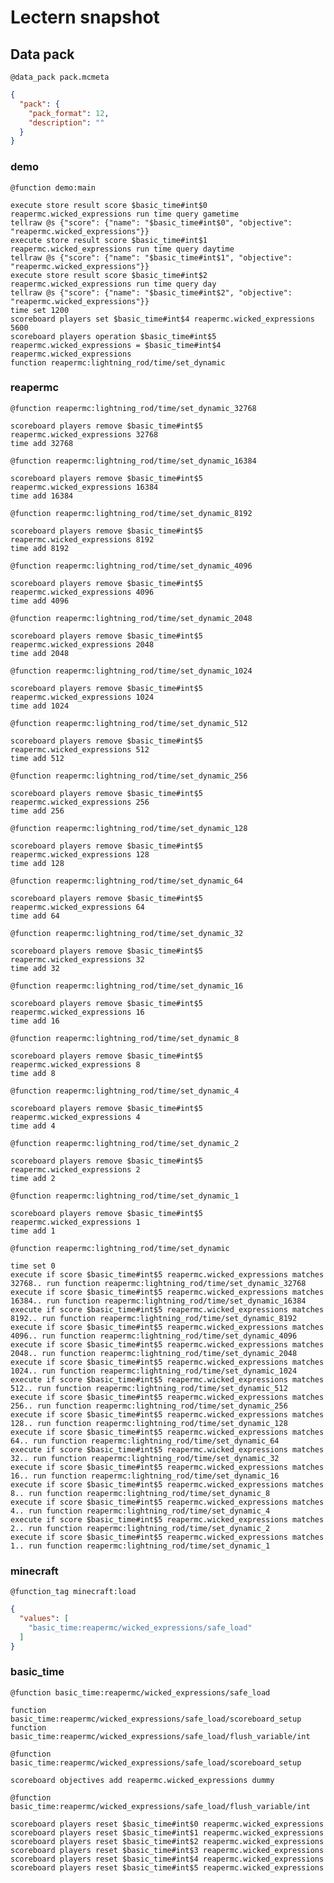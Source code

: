 # Lectern snapshot

## Data pack

`@data_pack pack.mcmeta`

```json
{
  "pack": {
    "pack_format": 12,
    "description": ""
  }
}
```

### demo

`@function demo:main`

```mcfunction
execute store result score $basic_time#int$0 reapermc.wicked_expressions run time query gametime
tellraw @s {"score": {"name": "$basic_time#int$0", "objective": "reapermc.wicked_expressions"}}
execute store result score $basic_time#int$1 reapermc.wicked_expressions run time query daytime
tellraw @s {"score": {"name": "$basic_time#int$1", "objective": "reapermc.wicked_expressions"}}
execute store result score $basic_time#int$2 reapermc.wicked_expressions run time query day
tellraw @s {"score": {"name": "$basic_time#int$2", "objective": "reapermc.wicked_expressions"}}
time set 1200
scoreboard players set $basic_time#int$4 reapermc.wicked_expressions 5600
scoreboard players operation $basic_time#int$5 reapermc.wicked_expressions = $basic_time#int$4 reapermc.wicked_expressions
function reapermc:lightning_rod/time/set_dynamic
```

### reapermc

`@function reapermc:lightning_rod/time/set_dynamic_32768`

```mcfunction
scoreboard players remove $basic_time#int$5 reapermc.wicked_expressions 32768
time add 32768
```

`@function reapermc:lightning_rod/time/set_dynamic_16384`

```mcfunction
scoreboard players remove $basic_time#int$5 reapermc.wicked_expressions 16384
time add 16384
```

`@function reapermc:lightning_rod/time/set_dynamic_8192`

```mcfunction
scoreboard players remove $basic_time#int$5 reapermc.wicked_expressions 8192
time add 8192
```

`@function reapermc:lightning_rod/time/set_dynamic_4096`

```mcfunction
scoreboard players remove $basic_time#int$5 reapermc.wicked_expressions 4096
time add 4096
```

`@function reapermc:lightning_rod/time/set_dynamic_2048`

```mcfunction
scoreboard players remove $basic_time#int$5 reapermc.wicked_expressions 2048
time add 2048
```

`@function reapermc:lightning_rod/time/set_dynamic_1024`

```mcfunction
scoreboard players remove $basic_time#int$5 reapermc.wicked_expressions 1024
time add 1024
```

`@function reapermc:lightning_rod/time/set_dynamic_512`

```mcfunction
scoreboard players remove $basic_time#int$5 reapermc.wicked_expressions 512
time add 512
```

`@function reapermc:lightning_rod/time/set_dynamic_256`

```mcfunction
scoreboard players remove $basic_time#int$5 reapermc.wicked_expressions 256
time add 256
```

`@function reapermc:lightning_rod/time/set_dynamic_128`

```mcfunction
scoreboard players remove $basic_time#int$5 reapermc.wicked_expressions 128
time add 128
```

`@function reapermc:lightning_rod/time/set_dynamic_64`

```mcfunction
scoreboard players remove $basic_time#int$5 reapermc.wicked_expressions 64
time add 64
```

`@function reapermc:lightning_rod/time/set_dynamic_32`

```mcfunction
scoreboard players remove $basic_time#int$5 reapermc.wicked_expressions 32
time add 32
```

`@function reapermc:lightning_rod/time/set_dynamic_16`

```mcfunction
scoreboard players remove $basic_time#int$5 reapermc.wicked_expressions 16
time add 16
```

`@function reapermc:lightning_rod/time/set_dynamic_8`

```mcfunction
scoreboard players remove $basic_time#int$5 reapermc.wicked_expressions 8
time add 8
```

`@function reapermc:lightning_rod/time/set_dynamic_4`

```mcfunction
scoreboard players remove $basic_time#int$5 reapermc.wicked_expressions 4
time add 4
```

`@function reapermc:lightning_rod/time/set_dynamic_2`

```mcfunction
scoreboard players remove $basic_time#int$5 reapermc.wicked_expressions 2
time add 2
```

`@function reapermc:lightning_rod/time/set_dynamic_1`

```mcfunction
scoreboard players remove $basic_time#int$5 reapermc.wicked_expressions 1
time add 1
```

`@function reapermc:lightning_rod/time/set_dynamic`

```mcfunction
time set 0
execute if score $basic_time#int$5 reapermc.wicked_expressions matches 32768.. run function reapermc:lightning_rod/time/set_dynamic_32768
execute if score $basic_time#int$5 reapermc.wicked_expressions matches 16384.. run function reapermc:lightning_rod/time/set_dynamic_16384
execute if score $basic_time#int$5 reapermc.wicked_expressions matches 8192.. run function reapermc:lightning_rod/time/set_dynamic_8192
execute if score $basic_time#int$5 reapermc.wicked_expressions matches 4096.. run function reapermc:lightning_rod/time/set_dynamic_4096
execute if score $basic_time#int$5 reapermc.wicked_expressions matches 2048.. run function reapermc:lightning_rod/time/set_dynamic_2048
execute if score $basic_time#int$5 reapermc.wicked_expressions matches 1024.. run function reapermc:lightning_rod/time/set_dynamic_1024
execute if score $basic_time#int$5 reapermc.wicked_expressions matches 512.. run function reapermc:lightning_rod/time/set_dynamic_512
execute if score $basic_time#int$5 reapermc.wicked_expressions matches 256.. run function reapermc:lightning_rod/time/set_dynamic_256
execute if score $basic_time#int$5 reapermc.wicked_expressions matches 128.. run function reapermc:lightning_rod/time/set_dynamic_128
execute if score $basic_time#int$5 reapermc.wicked_expressions matches 64.. run function reapermc:lightning_rod/time/set_dynamic_64
execute if score $basic_time#int$5 reapermc.wicked_expressions matches 32.. run function reapermc:lightning_rod/time/set_dynamic_32
execute if score $basic_time#int$5 reapermc.wicked_expressions matches 16.. run function reapermc:lightning_rod/time/set_dynamic_16
execute if score $basic_time#int$5 reapermc.wicked_expressions matches 8.. run function reapermc:lightning_rod/time/set_dynamic_8
execute if score $basic_time#int$5 reapermc.wicked_expressions matches 4.. run function reapermc:lightning_rod/time/set_dynamic_4
execute if score $basic_time#int$5 reapermc.wicked_expressions matches 2.. run function reapermc:lightning_rod/time/set_dynamic_2
execute if score $basic_time#int$5 reapermc.wicked_expressions matches 1.. run function reapermc:lightning_rod/time/set_dynamic_1
```

### minecraft

`@function_tag minecraft:load`

```json
{
  "values": [
    "basic_time:reapermc/wicked_expressions/safe_load"
  ]
}
```

### basic_time

`@function basic_time:reapermc/wicked_expressions/safe_load`

```mcfunction
function basic_time:reapermc/wicked_expressions/safe_load/scoreboard_setup
function basic_time:reapermc/wicked_expressions/safe_load/flush_variable/int
```

`@function basic_time:reapermc/wicked_expressions/safe_load/scoreboard_setup`

```mcfunction
scoreboard objectives add reapermc.wicked_expressions dummy
```

`@function basic_time:reapermc/wicked_expressions/safe_load/flush_variable/int`

```mcfunction
scoreboard players reset $basic_time#int$0 reapermc.wicked_expressions
scoreboard players reset $basic_time#int$1 reapermc.wicked_expressions
scoreboard players reset $basic_time#int$2 reapermc.wicked_expressions
scoreboard players reset $basic_time#int$3 reapermc.wicked_expressions
scoreboard players reset $basic_time#int$4 reapermc.wicked_expressions
scoreboard players reset $basic_time#int$5 reapermc.wicked_expressions
```
